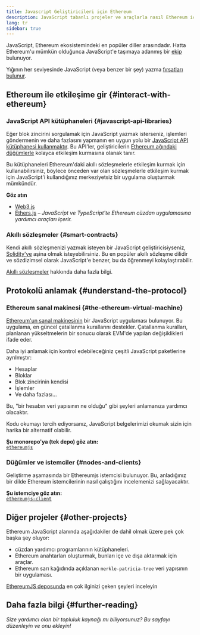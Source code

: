 ```yaml
---
title: Javascript Geliştiricileri için Ethereum
description: JavaScript tabanlı projeler ve araçlarla nasıl Ethereum için geliştireceğinizi öğrenin.
lang: tr
sidebar: true
---
```


JavaScript, Ethereum ekosistemindeki en popüler diller arasındadır. Hatta Ethereum'u mümkün olduğunca JavaScript'e taşımaya adanmış bir [ekip](https://github.com/ethereumjs) bulunuyor.

Yığının her seviyesinde JavaScript (veya benzer bir şey) yazma [fırsatları bulunur](/developers/docs/ethereum-stack/).

## Ethereum ile etkileşime gir {#interact-with-ethereum}

### JavaScript API kütüphaneleri {#javascript-api-libraries}

Eğer blok zincirini sorgulamak için JavaScript yazmak isterseniz, işlemleri göndermenin ve daha fazlasını yapmanın en uygun yolu bir [JavaScript API kütüphanesi kullanmaktır](/developers/docs/apis/javascript/). Bu API'ler, geliştiricilerin [ Ethereum ağındaki düğümlerle](/developers/docs/nodes-and-clients/) kolayca etkileşim kurmasına olanak tanır.

Bu kütüphaneleri Ethereum'daki akıllı sözleşmelerle etkileşim kurmak için kullanabilirsiniz, böylece önceden var olan sözleşmelerle etkileşim kurmak için JavaScript'i kullandığınız merkeziyetsiz bir uygulama oluşturmak mümkündür.

**Göz atın**

- [Web3.js](https://web3js.readthedocs.io/)
- [Ethers.js](https://docs.ethers.io/) _– JavaScript ve TypeScript'te Ethereum cüzdan uygulamasına yardımcı araçları içerir._

### Akıllı sözleşmeler {#smart-contracts}

Kendi akıllı sözleşmenizi yazmak isteyen bir JavaScript geliştiricisiyseniz, [Solidity'ye](https://solidity.readthedocs.io) aşina olmak isteyebilirsiniz. Bu en popüler akıllı sözleşme dilidir ve sözdizimsel olarak JavaScript'e benzer, bu da öğrenmeyi kolaylaştırabilir.

[Akıllı sözleşmeler](/developers/docs/smart-contracts/) hakkında daha fazla bilgi.

## Protokolü anlamak {#understand-the-protocol}

### Ethereum sanal makinesi {#the-ethereum-virtual-machine}

[Ethereum'un sanal makinesinin](/developers/docs/evm/) bir JavaScript uygulaması bulunuyor. Bu uygulama, en güncel çatallanma kurallarını destekler. Çatallanma kuralları, planlanan yükseltmelerin bir sonucu olarak EVM'de yapılan değişiklikleri ifade eder.

Daha iyi anlamak için kontrol edebileceğiniz çeşitli JavaScript paketlerine ayrılmıştır:

- Hesaplar
- Bloklar
- Blok zincirinin kendisi
- İşlemler
- Ve daha fazlası...

Bu, "bir hesabın veri yapısının ne olduğu" gibi şeyleri anlamanıza yardımcı olacaktır.

Kodu okumayı tercih ediyorsanız, JavaScript belgelerimizi okumak sizin için harika bir alternatif olabilir.

**Şu monorepo'ya (tek depo) göz atın:**  
[`ethereumjs`](https://github.com/ethereumjs/ethereumjs-vm)

### Düğümler ve istemciler {#nodes-and-clients}

Geliştirme aşamasında bir Ethereumjs istemcisi bulunuyor. Bu, anladığınız bir dilde Ethereum istemcilerinin nasıl çalıştığını incelemenizi sağlayacaktır.

**Şu istemciye göz atın:**  
[`ethereumjs-client`](https://github.com/ethereumjs/ethereumjs-client)

## Diğer projeler {#other-projects}

Ethereum JavaScript alanında aşağıdakiler de dahil olmak üzere pek çok başka şey oluyor:

- cüzdan yardımcı programlarının kütüphaneleri.
- Ethereum anahtarları oluşturmak, bunları içe ve dışa aktarmak için araçlar.
- Ethereum sarı kağıdında açıklanan `merkle-patricia-tree` veri yapısının bir uygulaması.

[EthereumJS deposunda](https://github.com/ethereumjs) en çok ilginizi çeken şeyleri inceleyin

## Daha fazla bilgi {#further-reading}

_Size yardımcı olan bir topluluk kaynağı mı biliyorsunuz? Bu sayfayı düzenleyin ve onu ekleyin!_
